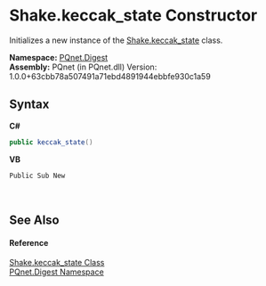 # Shake.keccak_state Constructor 
 

Initializes a new instance of the <a href="1ae1bd35-7a8a-534f-8493-83b37fccc479">Shake.keccak_state</a> class.

**Namespace:**&nbsp;<a href="21efb5f0-8611-9eaa-4575-81fa5c4164b4">PQnet.Digest</a><br />**Assembly:**&nbsp;PQnet (in PQnet.dll) Version: 1.0.0+63cbb78a507491a71ebd4891944ebbfe930c1a59

## Syntax

**C#**<br />
``` C#
public keccak_state()
```

**VB**<br />
``` VB
Public Sub New
```

<br />

## See Also


#### Reference
<a href="1ae1bd35-7a8a-534f-8493-83b37fccc479">Shake.keccak_state Class</a><br /><a href="21efb5f0-8611-9eaa-4575-81fa5c4164b4">PQnet.Digest Namespace</a><br />
